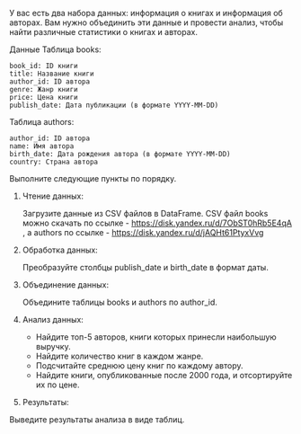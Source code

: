 У вас есть два набора данных: информация о книгах и информация об авторах. Вам нужно объединить эти данные и провести анализ, чтобы найти различные статистики о книгах и авторах.

Данные
Таблица books:

    book_id: ID книги
    title: Название книги
    author_id: ID автора
    genre: Жанр книги
    price: Цена книги
    publish_date: Дата публикации (в формате YYYY-MM-DD)

Таблица authors:

    author_id: ID автора
    name: Имя автора
    birth_date: Дата рождения автора (в формате YYYY-MM-DD)
    country: Страна автора

Выполните следующие пункты по порядку. 

1. Чтение данных:

    Загрузите данные из CSV файлов в DataFrame. CSV файл books можно скачать по ссылке - https://disk.yandex.ru/d/7ObST0hRb5E4qA , а authors по ссылке - https://disk.yandex.ru/d/jAQHt61PtyxVvg


2. Обработка данных:

    Преобразуйте столбцы publish_date и birth_date в формат даты.


3. Объединение данных:

    Объедините таблицы books и authors по author_id.


4. Анализ данных:
   - Найдите топ-5 авторов, книги которых принесли наибольшую выручку. 
   - Найдите количество книг в каждом жанре. 
   - Подсчитайте среднюю цену книг по каждому автору.
   - Найдите книги, опубликованные после 2000 года, и отсортируйте их по цене.


5. Результаты:

Выведите результаты анализа в виде таблиц.